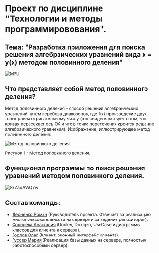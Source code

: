 # Проект по дисциплине "Технологии и методы программировования".
## Тема: "Разработка приложения для поиска решения алгебраических уравнений вида x = y(x) методом половинного деления"
![MPU](https://sun9-63.userapi.com/impg/0jYhtK5zxK1Aqd7cYGzFRw568Z0QtIVyzzafQQ/FBofYU7PV0s.jpg?size=1156x230&quality=95&sign=ee3b68fc621f72472d670a7545082a48&type=album)

## Что представляет собой метод половинного деления?
Метод половинного деления - способ решения алгебраических уравнений путём перебора диапозонов, где f(x) произведение двух точек равна отрицательному числу (это свидетельствует о том, что кривая пересекает ось OX и что в точке пересечения кроится решение алгебраического уравнения).
Изображение, иллюстрирующее метод половинного деления:

![Метод половинного деления](https://encrypted-tbn0.gstatic.com/images?q=tbn:ANd9GcRUiwMr1ob1A5pYyNcrGqpbKdKNsYXWFP_2KA&s)

Рисунок 1 - Метод половинного деления.

## Функционал программы по поиск решения уравнений методом половинного деления.
![8sZaqAWQ7w](https://github.com/user-attachments/assets/9a634ba7-b738-455d-8aac-08fb83286259)

## Состав команды:
* [Леоненко Роман](https://github.com/k0swel) (Руководитель проекта. Отвечает за реализацию многопользовательности на сервере и за ведение репозитория).
* [Солнцева Анастасия](https://github.com/Nastyasolnyyt) (Docker, Doxigen, UseCase и диаграммы классов для клиента и сервера).
* [Горлов Олег](https://github.com/OlegacyGold) (Клиент, оконный интерфейс клиента).
* [Гуссер Мария](https://github.com/Mariguss) (Реализация базы данных на сервере, полностью работоспособный сервер).
